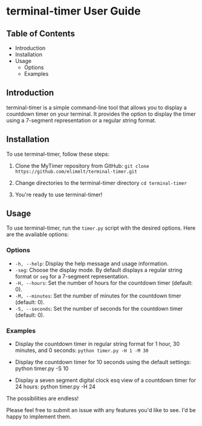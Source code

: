 # terminal-timer User Guide

## Table of Contents

- Introduction
- Installation
- Usage
  - Options
  - Examples

## Introduction

terminal-timer is a simple command-line tool that allows you to display a countdown timer on your terminal. It provides the option to display the timer using a 7-segment representation or a regular string format.

## Installation

To use terminal-timer, follow these steps:

1. Clone the MyTimer repository from GitHub:
`git clone https://github.com/elimelt/terminal-timer.git`

2. Change directories to the terminal-timer directory
`cd terminal-timer`

3. You're ready to use terminal-timer!

## Usage

To use terminal-timer, run the `timer.py` script with the desired options. Here are the available options:

### Options

- `-h, --help`: Display the help message and usage information.
- `-seg`: Choose the display mode. By default displays a regular string format or `seg` for a 7-segment representation.
- `-H, --hours`: Set the number of hours for the countdown timer (default: 0).
- `-M, --minutes`: Set the number of minutes for the countdown timer (default: 0).
- `-S, --seconds`: Set the number of seconds for the countdown timer (default: 0).

### Examples

- Display the countdown timer in regular string format for 1 hour, 30 minutes, and 0 seconds:
`python timer.py -H 1 -M 30`

- Display the countdown timer for 10 seconds using the default settings:
python timer.py -S 10

- Display a seven segment digital clock esq view of a countdown timer for 24 hours:
python timer.py -H 24


The possibilities are endless! 

Please feel free to submit an issue with any features you'd like to see. I'd be happy to implement them.

